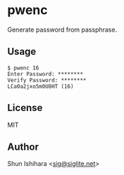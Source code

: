 # pwenc

Generate password from passphrase.

## Usage

```console
$ pwenc 16
Enter Password: ********
Verify Password: ********
LCa0a2jxo5m0U8HT (16)
```

## License

MIT

## Author

Shun Ishihara <<sig@siglite.net>>
